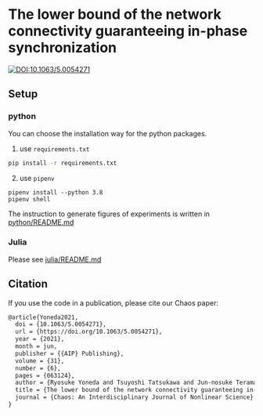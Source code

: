 # The lower bound of the network connectivity guaranteeing in-phase synchronization

[![DOI:10.1063/5.0054271](http://img.shields.io/badge/DOI-10.1063/5.0054271-B31B1B.svg)](https://doi.org/10.1063/5.0054271)

## Setup

### python

You can choose the installation way for the python packages. 

1. use `requirements.txt`
```sh
pip install -r requirements.txt
```

2. use `pipenv`
```
pipenv install --python 3.8
pipenv shell
```

The instruction to generate figures of experiments is written in [python/README.md](python/README.md)

### Julia

Please see [julia/README.md](julia/README.md)

## Citation
If you use the code in a publication, please cite our Chaos paper:
```tex
@article{Yoneda2021,
  doi = {10.1063/5.0054271},
  url = {https://doi.org/10.1063/5.0054271},
  year = {2021},
  month = jun,
  publisher = {{AIP} Publishing},
  volume = {31},
  number = {6},
  pages = {063124},
  author = {Ryosuke Yoneda and Tsuyoshi Tatsukawa and Jun-nosuke Teramae},
  title = {The lower bound of the network connectivity guaranteeing in-phase synchronization},
  journal = {Chaos: An Interdisciplinary Journal of Nonlinear Science}
}
```
